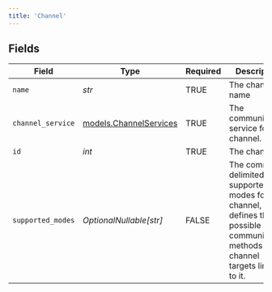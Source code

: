 ```yaml
---
title: 'Channel'
---
```



## Fields

| Field                                                                                                                                                 | Type                                                                                                                                                  | Required                                                                                                                                              | Description                                                                                                                                           | Example                                                                                                                                               |
| ----------------------------------------------------------------------------------------------------------------------------------------------------- | ----------------------------------------------------------------------------------------------------------------------------------------------------- | ----------------------------------------------------------------------------------------------------------------------------------------------------- | ----------------------------------------------------------------------------------------------------------------------------------------------------- | ----------------------------------------------------------------------------------------------------------------------------------------------------- |
| `name`                                                                                                                                                | *str*                                                                                                                                                 | TRUE                                                                                                                                    | The channel name                                                                                                                                      |                                                                                                                                                       |
| `channel_service`                                                                                                                                     | [models.ChannelServices](/python-sdk-docs/models/components/channelservices)                                                                                                | TRUE                                                                                                                                    | The communication service for a channel.                                                                                                              |                                                                                                                                                       |
| `id`                                                                                                                                                  | *int*                                                                                                                                                 | TRUE                                                                                                                                    | The channel ID                                                                                                                                        |                                                                                                                                                       |
| `supported_modes`                                                                                                                                     | *OptionalNullable[str]*                                                                                                                               | FALSE                                                                                                                                    | The comma-delimited list of supported modes for the channel, which defines the       possible communication methods for channel targets linked to it. | [<br/>"chat",<br/>"voice"<br/>]                                                                                                                       |
